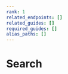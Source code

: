 ```yaml
---
rank: 1
related_endpoints: []
related_guides: []
required_guides: []
alias_paths: []
---
```


# Search

